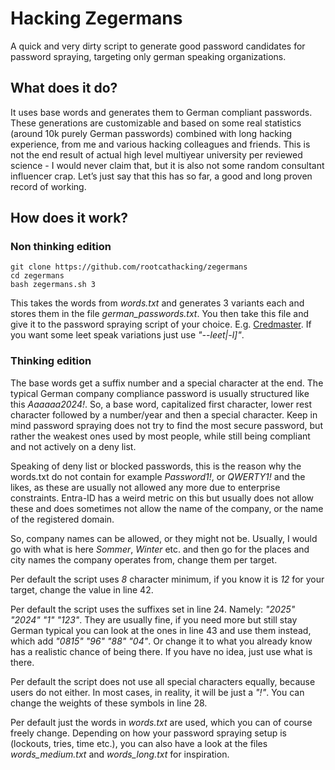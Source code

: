  # Hacking Zegermans

A quick and very dirty script to generate good password candidates for password spraying, targeting only german speaking organizations. 

## What does it do?

It uses base words and generates them to German compliant passwords. These generations are customizable and based on some real statistics (around 10k purely German passwords) combined with long hacking experience, from me and various hacking colleagues and friends. This is not the end result of actual high level multiyear university per reviewed science - I would never claim that, but it is also not some random consultant influencer crap. Let’s just say that this has so far, a good and long proven record of working.  

## How does it work?

### Non thinking edition
```
git clone https://github.com/rootcathacking/zegermans
cd zegermans
bash zegermans.sh 3
```
This takes the words from *words.txt* and generates 3 variants each and stores them in the file *german_passwords.txt*. You then take this file and give it to the password spraying script of your choice. E.g. [Credmaster](https://github.com/knavesec/CredMaster).
If you want some leet speak variations just use *"--leet|-l]"*.


### Thinking edition

The base words get a suffix number and a special character at the end. The typical German company compliance password is usually structured like this *Aaaaaa2024!*. So, a base word, capitalized first character, lower rest character followed by a number/year and then a special character. Keep in mind password spraying does not try to find the most secure password, but rather the weakest ones used by most people, while still being compliant and not actively on a deny list. 

Speaking of deny list or blocked passwords, this is the reason why the words.txt do not contain for example *Password1!*, or *QWERTY1!* and the likes, as these are usually not allowed any more due to enterprise constraints. Entra-ID has a weird metric on this but usually does not allow these and does sometimes not allow the name of the company, or the name of the registered domain. 

So, company names can be allowed, or they might not be. Usually, I would go with what is here *Sommer*, *Winter* etc. and then go for the places and city names the company operates from, change them per target. 

Per default the script uses *8* character minimum, if you know it is *12* for your target, change the value in line 42. 

Per default the script uses the suffixes set in line 24. Namely: *"2025" "2024" "1" "123"*. They are usually fine, if you need more but still stay German typical you can look at the ones in line 43 and use them instead, which add *"0815" "96" "88" "04"*. Or change it to what you already know has a realistic chance of being there. If you have no idea, just use what is there.

Per default the script does not use all special characters equally, because users do not either. In most cases, in reality, it will be just a *"!"*. You can change the weights of these symbols in line 28. 

Per default just the words in *words.txt* are used, which you can of course freely change. Depending on how your password spraying setup is (lockouts, tries, time etc.), you can also have a look at the files *words_medium.txt* and *words_long.txt* for inspiration.





